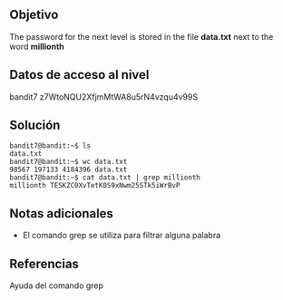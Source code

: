 ## Objetivo
The password for the next level is stored in the file **data.txt** next to the word **millionth**

## Datos de acceso al nivel
bandit7
z7WtoNQU2XfjmMtWA8u5rN4vzqu4v99S
## Solución
```
bandit7@bandit:~$ ls
data.txt
bandit7@bandit:~$ wc data.txt
98567 197133 4184396 data.txt
bandit7@bandit:~$ cat data.txt | grep millionth
millionth TESKZC0XvTetK0S9xNwm25STk5iWrBvP
```
## Notas adicionales
+ El comando grep se utiliza para filtrar alguna palabra
## Referencias
Ayuda del comando grep